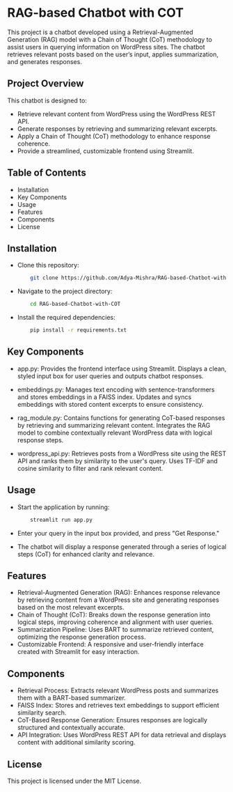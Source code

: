 # RAG-based Chatbot with COT

This project is a chatbot developed using a Retrieval-Augmented Generation (RAG) model with a Chain of Thought (CoT) methodology to assist users in querying information on WordPress sites. The chatbot retrieves relevant posts based on the user’s input, applies summarization, and generates responses.
## Project Overview

This chatbot is designed to:
- Retrieve relevant content from WordPress using the WordPress REST API.
- Generate responses by retrieving and summarizing relevant excerpts.
- Apply a Chain of Thought (CoT) methodology to enhance response coherence.
- Provide a streamlined, customizable frontend using Streamlit.

## Table of Contents

- Installation
- Key Components
- Usage
- Features
- Components
- License

## Installation

- Clone this repository:

  ```bash
      git clone https://github.com/Adya-Mishra/RAG-based-Chatbot-with-COT

- Navigate to the project directory:

  ```bash
      cd RAG-based-Chatbot-with-COT

- Install the required dependencies:
  
  ```bash
      pip install -r requirements.txt

## Key Components

- app.py:
Provides the frontend interface using Streamlit.
Displays a clean, styled input box for user queries and outputs chatbot responses.

- embeddings.py:
Manages text encoding with sentence-transformers and stores embeddings in a FAISS index.
Updates and syncs embeddings with stored content excerpts to ensure consistency.

- rag_module.py:
Contains functions for generating CoT-based responses by retrieving and summarizing relevant content.
Integrates the RAG model to combine contextually relevant WordPress data with logical response steps.

- wordpress_api.py:
Retrieves posts from a WordPress site using the REST API and ranks them by similarity to the user's query.
Uses TF-IDF and cosine similarity to filter and rank relevant content.

## Usage

- Start the application by running:
  
  ```bash
      streamlit run app.py

- Enter your query in the input box provided, and press "Get Response."
  
- The chatbot will display a response generated through a series of logical steps (CoT) for enhanced clarity and relevance.
  
## Features

- Retrieval-Augmented Generation (RAG): Enhances response relevance by retrieving content from a WordPress site and generating responses based on the most relevant excerpts.
- Chain of Thought (CoT): Breaks down the response generation into logical steps, improving coherence and alignment with user queries.
- Summarization Pipeline: Uses BART to summarize retrieved content, optimizing the response generation process.
- Customizable Frontend: A responsive and user-friendly interface created with Streamlit for easy interaction.
  
## Components

- Retrieval Process: Extracts relevant WordPress posts and summarizes them with a BART-based summarizer.
- FAISS Index: Stores and retrieves text embeddings to support efficient similarity search.
- CoT-Based Response Generation: Ensures responses are logically structured and contextually accurate.
- API Integration: Uses WordPress REST API for data retrieval and displays content with additional similarity scoring.

## License

This project is licensed under the MIT License.
